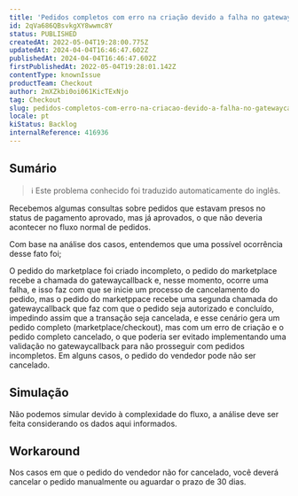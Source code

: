 ```yaml
---
title: 'Pedidos completos com erro na criação devido a falha no gatewaycallbak'
id: 2qVa686QBsvkgXY8wwmc8Y
status: PUBLISHED
createdAt: 2022-05-04T19:28:00.775Z
updatedAt: 2024-04-04T16:46:47.602Z
publishedAt: 2024-04-04T16:46:47.602Z
firstPublishedAt: 2022-05-04T19:28:01.142Z
contentType: knownIssue
productTeam: Checkout
author: 2mXZkbi0oi061KicTExNjo
tag: Checkout
slug: pedidos-completos-com-erro-na-criacao-devido-a-falha-no-gatewaycallbak
locale: pt
kiStatus: Backlog
internalReference: 416936
---
```


## Sumário

>ℹ️ Este problema conhecido foi traduzido automaticamente do inglês.


Recebemos algumas consultas sobre pedidos que estavam presos no status de pagamento aprovado, mas já aprovados, o que não deveria acontecer no fluxo normal de pedidos.

Com base na análise dos casos, entendemos que uma possível ocorrência desse fato foi;

O pedido do marketplace foi criado incompleto, o pedido do marketplace recebe a chamada do gatewaycallback e, nesse momento, ocorre uma falha, e isso faz com que se inicie um processo de cancelamento do pedido, mas o pedido do marketppace recebe uma segunda chamada do gatewaycallback que faz com que o pedido seja autorizado e concluído, impedindo assim que a transação seja cancelada, e esse cenário gera um pedido completo (marketplace/checkout), mas com um erro de criação e o pedido completo cancelado, o que poderia ser evitado implementando uma validação no gatewaycallback para não prosseguir com pedidos incompletos.
Em alguns casos, o pedido do vendedor pode não ser cancelado.

## Simulação



Não podemos simular devido à complexidade do fluxo, a análise deve ser feita considerando os dados aqui informados.

## Workaround


Nos casos em que o pedido do vendedor não for cancelado, você deverá cancelar o pedido manualmente ou aguardar o prazo de 30 dias.





